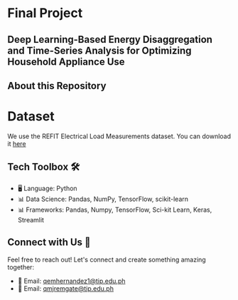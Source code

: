 # Final Project

## Deep Learning-Based Energy Disaggregation and Time-Series Analysis for Optimizing Household Appliance Use



## About this Repository

# Dataset
We use the REFIT Electrical Load Measurements dataset. You can download it [here]([http://redd.csail.mit.edu/](https://pureportal.strath.ac.uk/en/datasets/refit-electrical-load-measurements-cleaned)) 

## Tech Toolbox 🛠️


- 🖥️ Language: Python
- 📊 Data Science: Pandas, NumPy, TensorFlow, scikit-learn
- 📊 Frameworks: Pandas, Numpy, TensorFlow, Sci-kit Learn, Keras, Streamlit

## Connect with Us 📲

Feel free to reach out! Let's connect and create something amazing together:

- 📧 Email: [qemhernandez1@tip.edu.ph](mailto:qemhernandez1@tip.edu.ph)
- 📧 Email: [qmjremgate@tip.edu.ph](mailto:qmjremgate@tip.edu.ph)
